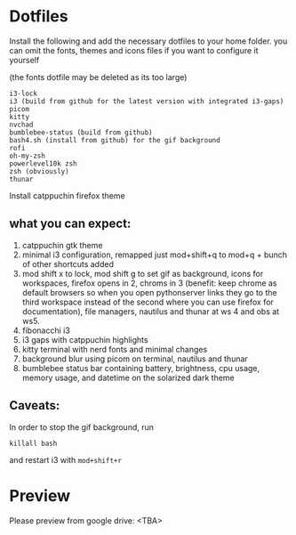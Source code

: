 # Dotfiles
Install the following and add the necessary dotfiles to your home folder.
you can omit the fonts, themes and icons files if you want to configure it yourself 

(the fonts dotfile may be deleted as its too large)
```
i3-lock
i3 (build from github for the latest version with integrated i3-gaps)
picom
kitty
nvchad
bumblebee-status (build from github)
bash4.sh (install from github) for the gif background
rofi
oh-my-zsh
powerlevel10k zsh
zsh (obviously)
thunar
```

Install catppuchin firefox theme


## what you can expect:
1. catppuchin gtk theme
2. minimal i3 configuration, remapped just mod+shift+q to mod+q + bunch of other shortcuts added
3. mod shift x to lock, mod shift g to set gif as background, icons for workspaces, firefox opens in 2, chroms in 3 (benefit: keep chrome as default browsers so when you open pythonserver links they go to the third workspace instead of the second where you can use firefox for documentation), file managers, nautilus and thunar at ws 4 and obs at ws5. 
4. fibonacchi i3
6. i3 gaps with catppuchin highlights
7. kitty terminal with nerd fonts and minimal changes
8. background blur using picom on terminal, nautilus and thunar
9. bumblebee status bar containing battery, brightness, cpu usage, memory usage, and datetime on the solarized dark theme

## Caveats:
In order to stop the gif background, run
```
killall bash
```
and restart i3 with `mod+shift+r`

# Preview

Please preview from google drive: \<TBA>
